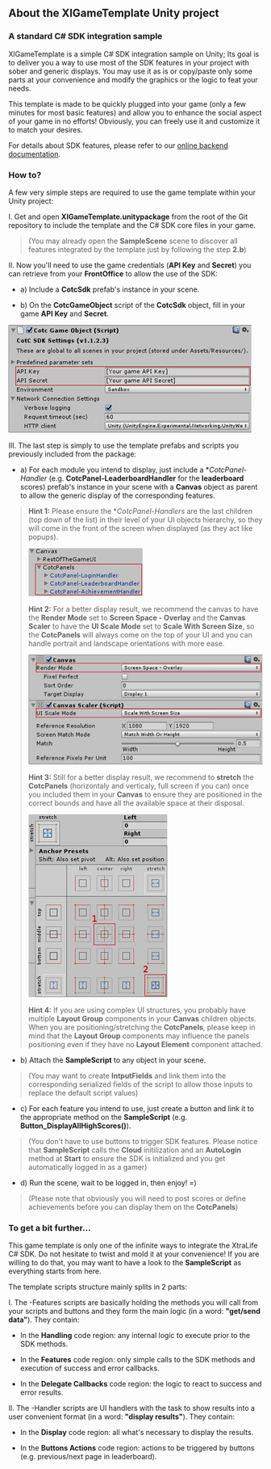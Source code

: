 ## **About the XlGameTemplate Unity project**

### **A standard C# SDK integration sample**

XlGameTemplate is a simple C# SDK integration sample on Unity; Its goal is to deliver you a way to use most of the SDK features in your project with sober and generic displays. You may use it as is or copy/paste only some parts at your convenience and modify the graphics or the logic to feat your needs.

This template is made to be quickly plugged into your game (only a few minutes for most basic features) and allow you to enhance the social aspect of your game in no efforts! Obviously, you can freely use it and customize it to match your desires.

For details about SDK features, please refer to our [online backend documentation](http://doc.xtralife.cloud/backend/).

### **How to?**

A few very simple steps are required to use the game template within your Unity project:

I. Get and open **XlGameTemplate.unitypackage** from the root of the Git repository to include the template and the C# SDK core files in your game.

 >(You may already open the **SampleScene** scene to discover all features integrated by the template just by following the step **2.b**)

II. Now you'll need to use the game credentials (**API Key** and **Secret**) you can retrieve from your **FrontOffice** to allow the use of the SDK:

- a) Include a **CotcSdk** prefab's instance in your scene.

- b) On the **CotcGameObject** script of the **CotcSdk** object, fill in your game **API Key** and **Secret**.

 ![Screenshot-CotcGameObject](https://github.com/xtralifecloud/unity-gametemplate/raw/master/readme/Screenshot-CotcGameObject.png)

III. The last step is simply to use the template prefabs and scripts you previously included from the package:

- a) For each module you intend to display, just include a **CotcPanel-*Handler** (e.g. **CotcPanel-LeaderboardHandler** for the **leaderboard** scores) prefab's instance in your scene with a **Canvas** object as parent to allow the generic display of the corresponding features.
>**Hint 1:** Please ensure the **CotcPanel-*Handlers** are the last children (top down of the list) in their level of your UI objects hierarchy, so they will come in the front of the screen when displayed (as they act like popups).
>
>![Screenshot-ObjectsHierarchy](https://github.com/xtralifecloud/unity-gametemplate/raw/master/readme/Screenshot-ObjectsHierarchy.png)
>
>**Hint 2:** For a better display result, we recommend the canvas to have the **Render Mode** set to **Screen Space - Overlay** and the **Canvas Scaler** to have the **UI Scale Mode** set to **Scale With Screen Size**, so the **CotcPanels** will always come on the top of your UI and you can handle portrait and landscape orientations with more ease.
>
>![Screenshot-CanvasSettings](https://github.com/xtralifecloud/unity-gametemplate/raw/master/readme/Screenshot-CanvasSettings.png)
>
>**Hint 3:** Still for a better display result, we recommend to **stretch** the **CotcPanels** (horizontaly and verticaly, full screen if you can) once you included them in your **Canvas** to ensure they are positioned in the correct bounds and have all the available space at their disposal.
>
>![Screenshot-PanelStretch](https://github.com/xtralifecloud/unity-gametemplate/raw/master/readme/Screenshot-PanelStretch.png)
>
>**Hint 4:** If you are using complex UI structures, you probably have multiple **Layout Group** components in your **Canvas** children objects. When you are positioning/stretching the **CotcPanels**, please keep in mind that the **Layout Group** components may influence the panels positioning even if they have no **Layout Element** component attached.

- b) Attach the **SampleScript** to any object in your scene.
>(You may want to create **IntputFields** and link them into the corresponding serialized fields of the script to allow those inputs to replace the default script values)

- c) For each feature you intend to use, just create a button and link it to the appropriate method on the **SampleScript** (e.g. **Button_DisplayAllHighScores()**).
>(You don't have to use buttons to trigger SDK features. Please notice that **SampleScript** calls the **Cloud** initilization and an **AutoLogin** method at **Start** to ensure the SDK is initialized and you get automatically logged in as a gamer)

- d) Run the scene, wait to be logged in, then enjoy! =)
>(Please note that obviously you will need to post scores or define achievements before you can display them on the **CotcPanels**)

### **To get a bit further...**

This game template is only one of the infinite ways to integrate the XtraLife C# SDK. Do not hesitate to twist and mold it at your convenience! If you are willing to do that, you may want to have a look to the **SampleScript** as everything starts from here.

The template scripts structure mainly splits in 2 parts:

I. The -Features scripts are basically holding the methods you will call from your scripts and buttons and they form the main logic (in a word: **"get/send data"**). They contain:

- In the **Handling** code region: any internal logic to execute prior to the SDK methods.

- In the **Features** code region: only simple calls to the SDK methods and execution of success and error callbacks.

- In the **Delegate Callbacks** code region: the logic to react to success and error results.

II. The -Handler scripts are UI handlers with the task to show results into a user convenient format (in a word: **"display results"**). They contain:

- In the **Display** code region: all what's necessary to display the results.

- In the **Buttons Actions** code region: actions to be triggered by buttons (e.g. previous/next page in leaderboard).
